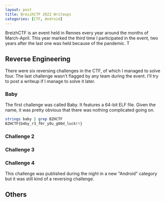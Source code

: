 ```yaml
---
layout: post
title: BreizhCTF 2022 Writeups
categories: [CTF, Android]
---
```


BreizhCTF is an event held in Rennes every year around the months of March-April. This year marked the third time I participated in the event, two years after the last one was held because of the pandemic. T

## Reverse Engineering

There were six reversing challenges in the CTF, of which I managed to solve four. The last challenge wasn't flagged by any team during the event. I'll try to post a writeup if I manage to solve it later.

### Baby

The first challenge was called Baby. It features a 64-bit ELF file. Given the name, it was pretty obvious that there was nothing complicated going on.
```bash
strings baby | grep BZHCTF
BZHCTF{b4by_r3_f0r_y0u_g00d_luck!!}
```

### Challenge 2

### Challenge 3

### Challenge 4

This challenge was published during the night in a new "Android" category but it was still kind of a reversing challenge.

## Others


